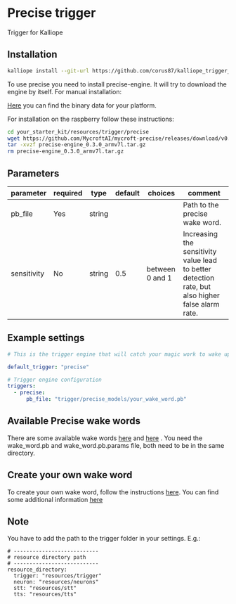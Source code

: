 # Precise trigger
Trigger for Kalliope

## Installation
```bash
kalliope install --git-url https://github.com/corus87/kalliope_trigger_precise.git
```
To use precise you need to install precise-engine. 
It will try to download the engine by itself.
For manual installation:

[Here](https://github.com/MycroftAI/mycroft-precise/releases) you can find the binary data for your platform. 

For installation on the raspberry follow these instructions:

```bash
cd your_starter_kit/resources/trigger/precise
wget https://github.com/MycroftAI/mycroft-precise/releases/download/v0.3.0/precise-engine_0.3.0_armv7l.tar.gz
tar -xvzf precise-engine_0.3.0_armv7l.tar.gz
rm precise-engine_0.3.0_armv7l.tar.gz
```

## Parameters

| parameter    | required | type    | default | choices         | comment                                                                                          |
|--------------|----------|---------|---------|-----------------|--------------------------------------------------------------------------------------------------|
| pb_file      | Yes     | string  |         |                 | Path to the precise wake word.                                                                   |
| sensitivity  | No      | string  | 0.5     | between 0 and 1 | Increasing the sensitivity value lead to better detection rate, but also higher false alarm rate.|

## Example settings

```yaml
# This is the trigger engine that will catch your magic work to wake up Kalliope.

default_trigger: "precise"

# Trigger engine configuration
triggers:
  - precise:
      pb_file: "trigger/precise_models/your_wake_word.pb"
```

## Available Precise wake words

There are some available wake words [here](https://github.com/MycroftAI/precise-data/tree/models) and [here](https://github.com/MycroftAI/precise-community-data) . 
You need the wake_word.pb and wake_word.pb.params file, both need to be in the same directory. 

## Create your own wake word

To create your own wake word, follow the instructions [here](https://github.com/MycroftAI/mycroft-precise/wiki/Training-your-own-wake-word#how-to-train-your-own-wake-word). 
You can find some additional information [here](https://community.rhasspy.org/t/mycroft-precise-installation-and-use/)
## Note

You have to add the path to the trigger folder in your settings.
E.g.:
```
# ---------------------------
# resource directory path
# ---------------------------
resource_directory:
  trigger: "resources/trigger"
  neuron: "resources/neurons"
  stt: "resources/stt"
  tts: "resources/tts"
```
